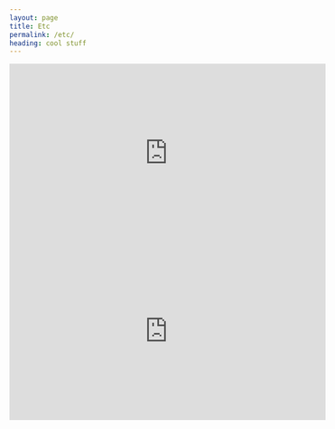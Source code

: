 ```yaml
---
layout: page
title: Etc
permalink: /etc/
heading: cool stuff
---
```


<iframe width="560" height="315" src="https://www.youtube.com/embed/81P60FrJjEI" frameborder="0" allowfullscreen=""></iframe>

<iframe width="560" height="315" src="https://www.youtube.com/embed/dZaD9CHZecE" frameborder="0" allowfullscreen=""></iframe>